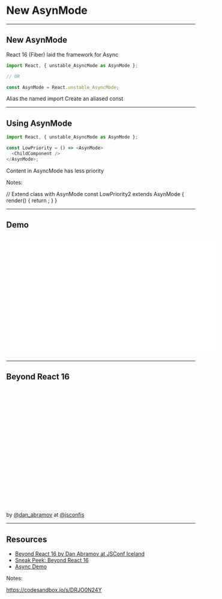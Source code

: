 # New AsynMode

------

## New AsynMode

<!-- .slide: data-title="Async Mode" -->

React 16 (Fiber) laid the framework for Async

```js
import React, { unstable_AsyncMode as AsynMode };

// OR

const AsynMode = React.unstable_AsyncMode;
```

<span class="fragment current-only focus-text" data-code-focus="1">Alias the named import</span>
<span class="fragment current-only focus-text" data-code-focus="5">Create an aliased const</span>




------

## Using AsynMode

<!-- .slide: data-title="Async Mode" -->

```js
import React, { unstable_AsyncMode as AsynMode };

const LowPriority = () => <AsynMode>
  <ChildComponent />
</AsynMode>;
```

<span class="fragment current-only focus-text" data-code-focus="3-5">Content in AsyncMode has less priority</span>

Notes:

// Extend class with AsynMode
const LowPriority2 extends AsynMode {
    render() {
        return <ChildComponent />;
    }
}

------

## Demo

<!-- .slide: data-title="Async Mode" -->

<iframe width="560" height="315" style="border: 1px solid white; background: white;" data-src="https://build-mbfootjxoo.now.sh/"></iframe>

------

## Beyond React 16

<!-- .slide: data-title="Async Mode" -->

<iframe width="560" height="315" data-src="https://www.youtube.com/embed/v6iR3Zk4oDY" frameborder="0" allow="autoplay; encrypted-media" allowfullscreen></iframe>

by [@dan_abramov](https://twitter.com/dan_abramov/) at [@jsconfis](https://twitter.com/jsconfis)

------

## Resources

<!-- .slide: data-title="Async Mode" data-state="resources" -->

* [Beyond React 16 by Dan Abramov at JSConf Iceland](https://www.youtube.com/watch?v=v6iR3Zk4oDY)
* [Sneak Peek: Beyond React 16](https://reactjs.org/blog/2018/03/01/sneak-peek-beyond-react-16.html)
* [Async Demo](https://build-mbfootjxoo.now.sh/)

Notes:

https://codesandbox.io/s/DRJO0N24Y
